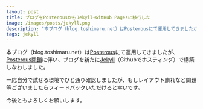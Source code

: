 ```yaml
---
layout: post
title: ブログをPosterousからJekyll+GitHub Pagesに移行した
image: /images/posts/jekyll.png
description: "本ブログ（blog.toshimaru.net）はPosterousにて運用してきましたが、Posterous閉鎖に伴い、ブログを新たにJekyll（Githubでホスティング）で構築しなおしました。"
tags: jekyll
---
```


本ブログ（blog.toshimaru.net）は[Posterous](https://posterous.com/)にて運用してきましたが、[Posterous閉鎖](http://techcrunch.com/2013/02/15/posterous-will-shut-down-on-april-30th-co-founder-garry-tan-launches-posthaven-to-save-your-sites/)に伴い、ブログを新たに[Jekyll](https://github.com/mojombo/jekyll)（Githubでホスティング）で構築しなおしました。

一応自分で試せる環境でひと通り確認しましたが、もしレイアウト崩れなど問題等ございましたらフィードバックいただけると幸いです。

今後ともよろしくお願いします。
